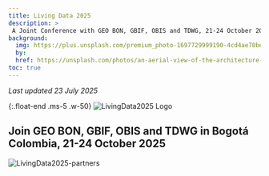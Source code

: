 ```yaml
---
title: Living Data 2025
description: >
 A Joint Conference with GEO BON, GBIF, OBIS and TDWG, 21-24 October 2024
background:
  img: https://plus.unsplash.com/premium_photo-1697729999190-4cd4ae78be26
  by: 
  href: https://unsplash.com/photos/an-aerial-view-of-the-architecture-in-bogota-colombia-8eBBdK2WWF0
toc: true
---
```

_Last updated 23 July 2025_

{:.float-end .ms-5 .w-50}
![LivingData2025 Logo](https://static.tdwg.org/conferences/2025/LD2025Logo-en-400w.png)

## Join GEO BON, GBIF, OBIS and TDWG in Bogotá Colombia, 21-24 October 2025

![LivingData2025-partners](https://static.tdwg.org/conferences/2025/LD2025-partner-logos-fxd.png)
